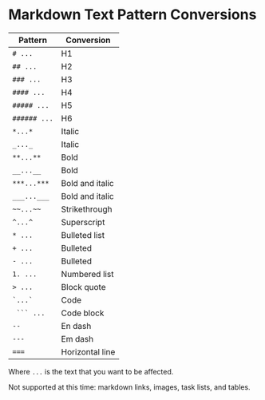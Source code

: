 # Markdown Text Pattern Conversions

| Pattern | Conversion |
| --- | --- |
| `# ...` | H1 |
| `## ...` | H2 |
| `### ...` | H3 |
| `#### ...` | H4 |
| `##### ...` | H5 |
| `###### ...` | H6 |
| `*...*` | Italic |
| `_..._` | Italic |
| `**...**` | Bold |
| `__...__` | Bold |
| `***...***` | Bold and italic |
| `___...___` | Bold and italic |
| `~~...~~` | Strikethrough |
| `^...^` | Superscript |
| `* ...` | Bulleted list |
| `+ ...` | Bulleted |
| `- ...` | Bulleted |
| `1. ...` | Numbered list |
| `> ...` | Block quote |
| `` `...` `` | Code |
| ` ``` ...` | Code block |
| `--` | En dash |
| `---` | Em dash |
| `===` | Horizontal line |

Where `...` is the text that you want to be affected.

Not supported at this time: markdown links, images, task lists, and tables.

